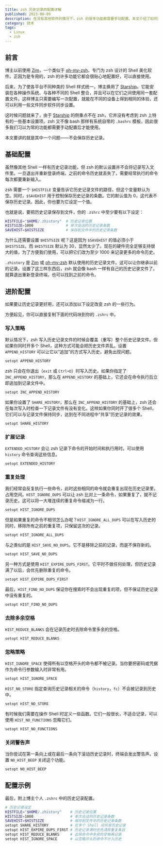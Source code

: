 ```yaml
---
title: zsh 历史记录的配置详解
published: 2023-08-09
description: 在没有其他软件的情况下，zsh 的很多功能都需要手动配置。本文介绍了如何配置 zsh 以启用历史记录文件，并增强历史记录的使用体验。
category: 技术
tags:
  - Linux
  - zsh
---
```


## 前言

博主以前使用 [Zim](https://zimfw.sh)，一个类似于 [oh-my-zsh](https://ohmyz.sh/)，专门为 zsh 设计的 Shell 美化软件。正因为是专用的，zsh 的许多功能它都会很贴心地配置好，可以直接使用。

后来，为了使各平台不同种类的 Shell 样式统一，博主换用了 [Starship](https://starship.rs)。它能安装在各种操作系统、与各种不同的 Shell 整合，并且可以在它们之间使用同一套配置文件。这样博主只需要编写一次配置，就能在不同的设备上得到相同的体验，还可以利用一些文件同步软件同步设置。

这时候问题就来了，由于 [Starship](https://starship.rs) 的侧重点不在 zsh，它并没有考虑到 zsh 上特有的一些基本设置项。zsh 又不像 bash 那样有系统自带的 `.bashrc` 模板，因此很多我们习以为常的功能都需要手动配置后才能使用。

本文要讲的就是其中一个问题——不会保存历史记录。

## 基础配置

虽然像其他 Shell 一样有历史记录功能，但 zsh 的默认设置并不会将记录写入文件里。一旦退出并重新登录终端，之前的命令历史就丢失了，需要经常执行的命令每次都要重新输入。

zsh 需要一个 `$HISTFILE` 变量告诉它历史记录文件的路径，但这个变量默认为空。同时，`$SAVEHIST` 用于控制保存历史记录的条数。它的默认值为 0，这代表不保存历史记录。因此，你也要为它设定一个值。

也就是说，要把历史记录保存到文件，你的 `.zshrc` 中至少要有以下设定：

```sh
HISTFILE="$HOME/.zhistory"  # 历史记录位置
HISTSIZE=1000               # 单次会话的历史记录条数
SAVEHIST=$HISTSIZE          # 保存到文件中的历史记录条数
```

为什么还需要设置 `$HISTSIZE` 呢？这是因为 `$SAVEHIST` 的值必须小于 `$HISTSIZE`。而 `$HISTSIZE` 默认为 30，显然太少了。现在的硬件完全足够支持很大的值，为了方便我们使用，可以把它们改为至少 1000 来记录更多的命令历史。

`.zhistory` 是 [Zim](https://zimfw.sh) 或 [oh-my-zsh](https://ohmyz.sh/) 默认使用的历史记录文件。这可以让你继承以前的记录。设置了这三样东西后，zsh 就会像 bash 一样有自己的历史记录文件了。就算退出重新登录终端，也可以找到之前的命令。

## 进阶配置

如果要让历史记录更好用，还可以添加以下设定改变 zsh 的一些行为。

方便起见，你可以直接复制下面的代码块到你的 `.zshrc` 中。

### 写入策略

默认情况下，zsh 写入历史记录文件的时候会覆盖（重写）整个历史记录文件。但如果你同时开多个 Shell，这种方式可能会把历史文件弄乱。设置 `APPEND_HISTORY` 可以让它以“追加”的方式写入历史，避免出现问题。

```sh
setopt APPEND_HISTORY
```

zsh 只会在你退出（`exit` 或 `Ctrl+D`）时写入历史。如果你指定了 `INC_APPEND_HISTORY`，那么在 `APPEND_HISTORY` 的基础上，它还会在命令执行后立即追加到记录文件中。

```sh
setopt INC_APPEND_HISTORY
```

如果你设置了 `SHARE_HISTORY`，那么在 `INC_APPEND_HISTORY` 的基础上，zsh 还会在每次写入时检查一下记录文件有没有变化。这样如果你同时开了很多个 Shell，它们可以与记录文件保持同步，达到在不同进程中“共享”历史记录的效果。

```sh
setopt SHARE_HISTORY
```

### 扩展记录

`EXTENDED_HISTORY` 会让 zsh 记录下命令的开始时间和执行用时。可以使用 `history` 命令查询这些信息。

```sh
setopt EXTENDED_HISTORY
```

### 重复处理

我们经常会反复执行一些命令，此时这些相同的命令就会重复出现在历史记录里，占用空间。`HIST_IGNORE_DUPS` 可以让 zsh 比对上一条命令，如果重复了，就不记录历史。这可以将一大堆连续的重复命令缩减为一行。

```sh
setopt HIST_IGNORE_DUPS
```

但是如果重复的命令不相邻怎么办呢？`HIST_IGNORE_ALL_DUPS` 可以在写入历史的同时，移除所有之前的重复项，只保留这次的记录。

```sh
setopt HIST_IGNORE_ALL_DUPS
```

与之类似的是 `HIST_SAVE_NO_DUPS`。它不是移除之前的记录，而是不保存新的。

```sh
setopt HIST_SAVE_NO_DUPS
```

另一种方式是使用 `HIST_EXPIRE_DUPS_FIRST`。它平时不做任何处理，但历史记录满了以后，会优先删除重复的命令。

```sh
setopt HIST_EXPIRE_DUPS_FIRST
```

最后，`HIST_FIND_NO_DUPS` 保证你在搜索时不会出现重复的项，但不保证历史记录中没有重复的。

```sh
setopt HIST_FIND_NO_DUPS
```

### 去除多余空格

`HIST_REDUCE_BLANKS` 会在记录历史时去除命令里多余的空格。

```sh
setopt HIST_REDUCE_BLANKS
```

### 忽略策略

`HIST_IGNORE_SPACE` 使得所有以空格开头的命令都不被记录。当你要把密码或凭据作为命令行参数输入时非常有用。

```sh
setopt HIST_IGNORE_SPACE
```

`HIST_NO_STORE` 指定查询历史记录相关的命令（`history`，`fc`）不会被记录到历史中。

```sh
setopt HIST_NO_STORE
```

有时候我们需要在操作 Shell 时定义一些函数。它们一般很长，不适合记录，可以使用 `HIST_NO_FUNCTIONS` 忽略它们。

```sh
setopt HIST_NO_FUNCTIONS
```

### 关闭警告声

当你尝试在第一条向上或在最后一条向下滚动历史记录时，终端会发出警告声。设置 `NO_HIST_BEEP` 关闭这个功能。

```sh
setopt NO_HIST_BEEP
```

## 配置示例

最后，附上博主个人 `.zshrc` 中的历史记录配置。

```sh
# 历史记录设定
HISTFILE="$HOME/.zhistory"    # 历史记录位置
HISTSIZE=1000                 # 单次会话的历史记录条数
SAVEHIST=$HISTSIZE            # 保存到文件中的历史记录条数
setopt SHARE_HISTORY          # 在多个 Shell 间共享历史记录
setopt HIST_EXPIRE_DUPS_FIRST # 历史记录满时优先清除重复条目
setopt HIST_REDUCE_BLANKS     # 去除命令中多余的空格再记录
setopt HIST_IGNORE_SPACE      # 以空格开头的命令不计入历史
```
